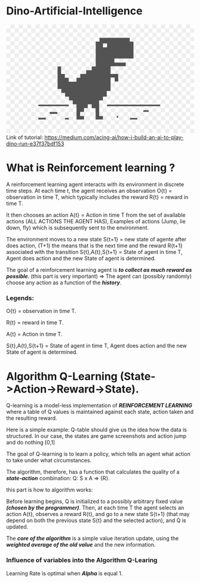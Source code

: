 # Dino-Artificial-Intelligence
  ![alt text](https://github.com/lucasstonehc/Dino-Artificial-Intelligence/blob/master/Dino.png)
  Link of tutorial: https://medium.com/acing-ai/how-i-build-an-ai-to-play-dino-run-e37f37bdf153

# What is Reinforcement learning ?

  A reinforcement learning agent interacts with its environment in discrete time steps. At each time t, the agent receives an observation O{t} = observation in time T, which typically includes the reward R{t} = reward in time T.
  
  It then chooses an action  A{t} =  Action in time T from the set of available actions (ALL ACTIONS THE AGENT HAS), Examples of actions (Jump, lie down, fly) which is subsequently sent to the environment. 
  
  The environment moves to a new state S{t+1} =  new state of agente after does action, (T+1) the means that is the next time and the reward  R{t+1} associated with the transition S{t},A{t},S{t+1} = State of agent in time T, Agent does action and the new State of agent is determined.
  
  The goal of a reinforcement learning agent is ***to collect as much reward as possible***. (this part is very important) => The agent can (possibly randomly) choose any action as a function of the ***history***.
  
  ### Legends:
  
  O{t} = observation in time T.

  R{t} = reward in time T.

  A{t} =  Action in time T.

  S{t},A{t},S{t+1} = State of agent in time T, Agent does action and the new State of agent is determined.

  # Algorithm Q-Learning (State->Action->Reward->State).
  
  Q-learning is a model-less implementation of ***REINFORCEMENT LEARNING*** where a table of Q values is maintained against each state, action taken and the resulting reward.
  
  Here is a simple example: Q-table should give us the idea how the data is structured. In our case, the states are game screenshots and action jump and do nothing [0,1]
  
  The goal of Q-learning is to learn a policy, which tells an agent what action to take under what circumstances.
  
  The algorithm, therefore, has a function that calculates the quality of a ***state-action*** combination:
   Q: S x A => {R}. 
   
   this part is how to algorithm works:
   
   Before learning begins, Q is initialized to a possibly arbitrary fixed value ***(chosen by the programmer)***. Then, at each time T the agent selects an action A{t}, observes a reward R{t}, and go to a new state S{t+1} (that may depend on both the previous state S{t} and the selected action), and Q is updated. 
   
   The ***core of the algorithm*** is a simple value iteration update, using the ***weighted average of the old value*** and the new information.

### Influence of variables into the Algorithm Q-Learing
  Learning Rate is optimal when ***Alpha*** is equal 1.

